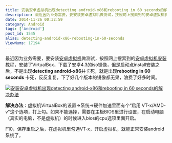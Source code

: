 ```yaml
---
title: 安装安卓虚拟机出现detecting android-x86和rebooting in 60 seconds的解决办法
description: 最近因为业务需要，要安装安卓虚拟机做测试，按照网上搜索到的安卓虚拟机安装教程，安装了VirtualBox，下载了安卓4.3的iso镜像，但是启动点install安装之后，不是出现detectingandroid-x86并卡死，就是出现rebootingin60seconds卡死，反反复复，下了好几个版本的镜像都无果，浪费了好多时间。解决办法：虚拟机VirtualBox的设置→系
date: 2014-11-26 00:32:59
category: Android
tags: ['Android']
post_id: 1545
alias: detecting-android-x86-rebooting-in-60-seconds
ViewNums: 17194
---
```


最近因为业务需要，要安装[安卓虚拟机](/blog/detecting-android-x86-rebooting-in-60-seconds)做测试，按照网上搜索到的[安卓虚拟机安装教程](http://jingyan.baidu.com/article/36d6ed1f24b0c81bce488376.html)，安装了VirtualBox，下载了安卓4.3的iso镜像，但是启动点install安装之后，不是出现**detecting android-x86**并卡死，就是出现**rebooting in 60 seconds** 卡死，反反复复，下了好几个版本的镜像都无果，浪费了好多时间。

[![安装安卓虚拟机出现detecting android-x86和rebooting in 60 seconds的解决办法](http://f.hiphotos.baidu.com/zhidao/pic/item/43a7d933c895d14338b0849272f082025baf07b8.jpg)](/blog/detecting-android-x86-rebooting-in-60-seconds)

**解决办法**：虚拟机VirtualBox的设置→系统→硬件加速里面有个“启用 VT-x/AMD-v"这个选项，打上勾。如果不能选择，需要在主板BIOS里进行设置，在启动电脑（真实的电脑，不是虚拟机）的时候进入bios的cpu选项里面开启。

F10，保存重启之后，在虚拟机里勾选VT-x，开启虚拟机，就能正常安装android系统了。

